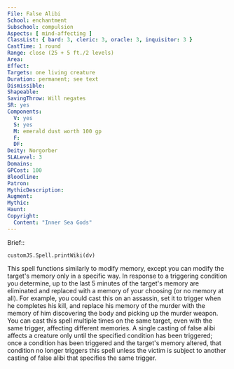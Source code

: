 ```yaml
---
File: False Alibi
School: enchantment
Subschool: compulsion
Aspects: [ mind-affecting ]
ClassList: { bard: 3, cleric: 3, oracle: 3, inquisitor: 3 }
CastTime: 1 round
Range: close (25 + 5 ft./2 levels)
Area: 
Effect: 
Targets: one living creature
Duration: permanent; see text
Dismissible: 
Shapeable: 
SavingThrow: Will negates
SR: yes
Components:
  V: yes
  S: yes
  M: emerald dust worth 100 gp
  F: 
  DF: 
Deity: Norgorber
SLALevel: 3
Domains: 
GPCost: 100
Bloodline: 
Patron: 
MythicDescription: 
Augment: 
Mythic: 
Haunt: 
Copyright:
  Content: "Inner Sea Gods"
---
```

Brief:: 

```dataviewjs
customJS.Spell.printWiki(dv)
```

This spell functions similarly to modify memory, except you can modify the target's memory only in a specific way. In response to a triggering condition you determine, up to the last 5 minutes of the target's memory are eliminated and replaced with a memory of your choosing (or no memory at all). For example, you could cast this on an assassin, set it to trigger when he completes his kill, and replace his memory of the murder with the memory of him discovering the body and picking up the murder weapon. You can cast this spell multiple times on the same target, even with the same trigger, affecting different memories. A single casting of false alibi affects a creature only until the specified condition has been triggered; once a condition has been triggered and the target's memory altered, that condition no longer triggers this spell unless the victim is subject to another casting of false alibi that specifies the same trigger.
